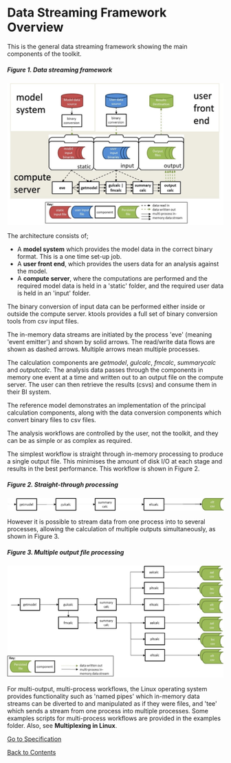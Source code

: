 # Data Streaming Framework Overview

This is the general data streaming framework showing the main components of the toolkit.

##### Figure 1. Data streaming framework
![alt text](../img/DataStreamingFramework.jpg "Data Streaming Framework")

The architecture consists of;

* A **model system** which provides the model data in the correct binary format.  This is a one time set-up job.
* A **user front end**, which provides the users data for an analysis against the model.
* A **compute server**, where the computations are performed and the required model data is held in a 'static' folder, and the required user data is held in an 'input' folder.

The binary conversion of input data can be performed either inside or outside the compute server. ktools provides a full set of binary conversion tools from csv input files.

The in-memory data streams are initiated by the process 'eve' (meaning 'event emitter') and shown by solid arrows. The read/write data flows are shown as dashed arrows. Multiple arrows mean multiple processes. 

The calculation components are *getmodel*, *gulcalc*, *fmcalc*, *summarycalc* and *outputcalc*. The analysis data passes through the components in memory one event at a time and written out to an output file on the compute server.  The user can then retrieve the results (csvs) and consume them in their BI system.

The reference model demonstrates an implementation of the principal calculation components, along with the data conversion components which convert binary files to csv files. 

The analysis workflows are controlled by the user, not the toolkit, and they can be as simple or as complex as required.

The simplest workflow is straight through in-memory processing to produce a single output file.  This minimises the amount of disk I/O at each stage and results in the best performance. This workflow is shown in Figure 2.

##### Figure 2. Straight-through processing
![alt text](../img/SingleOutput.jpg "Straight-through processing")

However it is possible to stream data from one process into to several processes, allowing the calculation of multiple outputs simultaneously, as shown in Figure 3.

##### Figure 3. Multiple output file processing
![alt text](../img/MultipleOutput1.jpg "Multiple output file processing")

For multi-output, multi-process workflows, the Linux operating system provides functionality such as 'named pipes' which in-memory data streams can be diverted to and manipulated as if they were files, and 'tee' which sends a stream from one process into multiple processes.  Some examples scripts for multi-process workflows are provided in the examples folder. Also, see **Multiplexing in Linux**.


[Go to Specification](Specification.md)

[Back to Contents](Contents.md)

